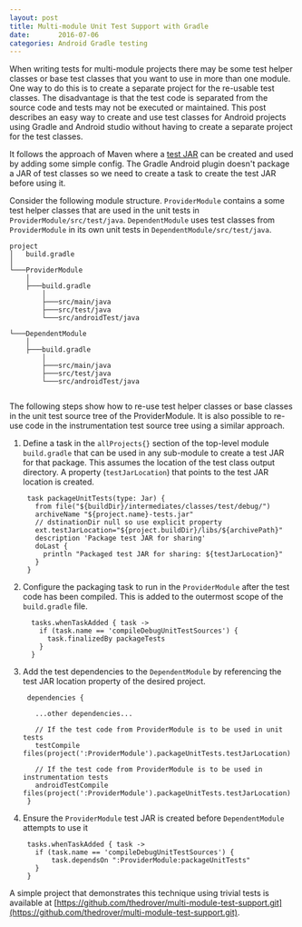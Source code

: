 ```yaml
---
layout: post
title: Multi-module Unit Test Support with Gradle
date:       2016-07-06
categories: Android Gradle testing
---
```


When writing tests for multi-module projects there may be some test
helper classes or base test classes that you want to use in more
than one module. One way to do this is to create a separate project
for the re-usable test classes. The disadvantage is that the test code is separated from the source code 
and tests may not be executed or maintained. This post describes an
easy way to create and use test classes for Android projects using
Gradle and Android studio without having to create a separate project for the test classes.

It follows the approach of Maven where a [test JAR](http://maven.apache.org/plugins/maven-jar-plugin/examples/create-test-jar.html)
can be created and used by adding some simple config. The Gradle
Android plugin doesn't package a JAR of test classes so we need to
create a task to create the test JAR before using it.


Consider the following module structure. `ProviderModule` contains a some test helper classes that are used in
the unit tests in `ProviderModule/src/test/java`.  `DependentModule` uses test classes from `ProviderModule` in its
own unit tests in `DependentModule/src/test/java`.

```
project
│   build.gradle   
│
└───ProviderModule
    │
    ├───build.gradle
        │   
        ├───src/main/java
        ├───src/test/java
        └───src/androidTest/java
        
└───DependentModule
    │
    ├───build.gradle
        │ 
        ├───src/main/java
        ├───src/test/java
        └───src/androidTest/java
           
```

 The following steps show how to re-use test helper classes or base classes in the unit test 
 source tree of the ProviderModule. It is also possible to re-use code in the instrumentation test source tree using a similar approach.
 
1. Define a task in the `allProjects{}` section of the top-level
module `build.gradle` that can be used in any sub-module to create a test JAR for
that package. This assumes the location of the test class output
directory. A property (`testJarLocation`) that points to the test JAR location is
created.

 
        task packageUnitTests(type: Jar) {
          from file("${buildDir}/intermediates/classes/test/debug/")
          archiveName "${project.name}-tests.jar"
          // dstinationDir null so use explicit property
          ext.testJarLocation="${project.buildDir}/libs/${archivePath}"
          description 'Package test JAR for sharing'
          doLast {
            println "Packaged test JAR for sharing: ${testJarLocation}"
          }
        }

2. Configure the packaging task to run in the `ProviderModule` after the test code has been compiled. This is added to the outermost scope of the
`build.gradle` file.

         tasks.whenTaskAdded { task ->
           if (task.name == 'compileDebugUnitTestSources') {
             task.finalizedBy packageTests
           }
         }

3. Add the test dependencies to the `DependentModule` by referencing the test JAR location
property of the desired project.

        dependencies {
    
          ...other dependencies...

          // If the test code from ProviderModule is to be used in unit tests
          testCompile files(project(':ProviderModule').packageUnitTests.testJarLocation)
          
          // If the test code from ProviderModule is to be used in instrumentation tests
          androidTestCompile files(project(':ProviderModule').packageUnitTests.testJarLocation)
        }
4. Ensure the `ProviderModule` test JAR is created before `DependentModule` attempts to use it

        tasks.whenTaskAdded { task ->
          if (task.name == 'compileDebugUnitTestSources') {
              task.dependsOn ":ProviderModule:packageUnitTests"
          }
        } 

   
A simple project that demonstrates this technique using trivial tests is available at 
[https://github.com/thedrover/multi-module-test-support.git](https://github.com/thedrover/multi-module-test-support.git).

